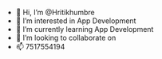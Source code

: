 - 👋 Hi, I’m @Hritikhumbre
- 👀 I’m interested in App Development 
- 🌱 I’m currently learning App Development
- 💞️ I’m looking to collaborate on
- 📫 7517554194

<!---
Hritikhumbre/Hritikhumbre is a ✨ special ✨ repository because its `README.md` (this file) appears on your GitHub profile.
You can click the Preview link to take a look at your changes.
